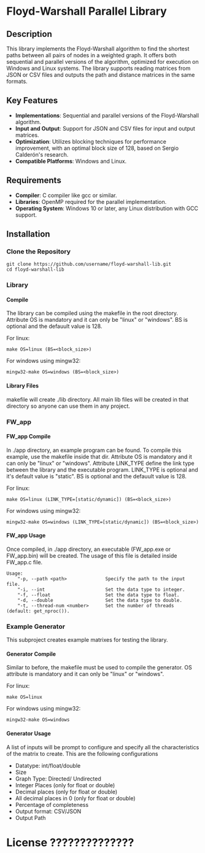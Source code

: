 # Floyd-Warshall Parallel Library

## Description

This library implements the Floyd-Warshall algorithm to find the shortest paths between all pairs of nodes in a weighted graph. It offers both sequential and parallel versions of the algorithm, optimized for execution on Windows and Linux systems. The library supports reading matrices from JSON or CSV files and outputs the path and distance matrices in the same formats.

## Key Features

- **Implementations**: Sequential and parallel versions of the Floyd-Warshall algorithm.
- **Input and Output**: Support for JSON and CSV files for input and output matrices.
- **Optimization**: Utilizes blocking techniques for performance improvement, with an optimal block size of 128, based on Sergio Calderón's research.
- **Compatible Platforms**: Windows and Linux.

## Requirements

- **Compiler**: C compiler like gcc or similar.
- **Libraries**: OpenMP required for the parallel implementation.
- **Operating System**: Windows 10 or later, any Linux distribution with GCC support.

## Installation

### Clone the Repository

    git clone https://github.com/username/floyd-warshall-lib.git
    cd floyd-warshall-lib

### Library

#### Compile

The library can be compiled using the makefile in the root directory. Attribute OS is mandatory and it can only be "linux" or "windows". BS is optional and the defauult value is 128.

For linux:

    make OS=linux (BS=<block_size>)

For windows using mingw32:

    mingw32-make OS=windows (BS=<block_size>)

#### Library Files

makefile will create ./lib directory. All main lib files will be created in that directory so anyone can use them in any project.

### FW_app

#### FW_app Compile

In ./app directory, an example program can be found. To compile this example, use the makefile inside that dir. Attribute OS is mandatory and it can only be "linux" or "windows". Attribute LINK_TYPE define the link type between the library and the executable program. LINK_TYPE is optional and it's default value is "static".  BS is optional and the defauult value is 128.

For linux:

    make OS=linux (LINK_TYPE=[static/dynamic]) (BS=<block_size>) 

For windows using mingw32:

    mingw32-make OS=windows (LINK_TYPE=[static/dynamic]) (BS=<block_size>)

#### FW_app Usage

Once compiled, in ./app directory, an executable (FW_app.exe or FW_app.bin) will be created. The usage of this file is detailed inside FW_app.c file.

    Usage:
        "-p, --path <path>              Specify the path to the input file.
        "-i, --int                      Set the data type to integer.
        "-f, --float                    Set the data type to float.
        "-d, --double                   Set the data type to double.
        "-t, --thread-num <number>      Set the number of threads (default: get_nproc()).

### Example Generator

This subproject creates example matrixes for testing the library.

#### Generator Compile

Similar to before, the makefile must be used to compile the generator. OS attribute is mandatory and it can only be "linux" or "windows". 

For linux:

    make OS=linux

For windows using mingw32:

    mingw32-make OS=windows

#### Generator Usage

A list of inputs will be prompt to configure and specify all the characteristics of the matrix to create.
This are the following configurations

- Datatype: int/float/double
- Size
- Graph Type: Directed/ Undirected
- Integer Places (only for float or double)
- Decimal places (only for float or double)
- All decimal places in 0 (only for float or double)
- Percentage of completeness
- Output format: CSV/JSON
- Output Path

# License ??????????????


    
